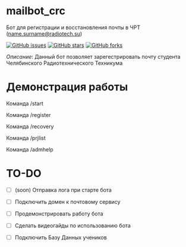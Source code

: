 # mailbot_crc

Бот для регистрации и восстановления почты в ЧРТ (name.surname@radiotech.su)

[![GitHub issues](https://img.shields.io/github/issues/Foxius/mailbot_crc?style=plastic)](https://github.com/Foxius/mailbot_crc/issues) [![GitHub stars](https://img.shields.io/github/stars/Foxius/mailbot_crc)](https://github.com/Foxius/mailbot_crc/stargazers) [![GitHub forks](https://img.shields.io/github/forks/Foxius/mailbot_crc)](https://github.com/Foxius/mailbot_crc/network)

*Описание*: Данный бот позволяет зарегестрировать почту студента Челябинского Радиотехнического Техникума

# Демонстрация работы

Команда /start

Команда /register

Команда /recovery

Команда /prjlist

Команда /admhelp

# TO-DO
- [ ] (soon) Отправка лога при старте бота 

- [ ] Подключить домен к почтовому сервису

- [ ] Продемонстрировать работу бота

- [ ] Сделать видеогайды по использованию бота

- [ ] Подключить Базу Данных учеников

